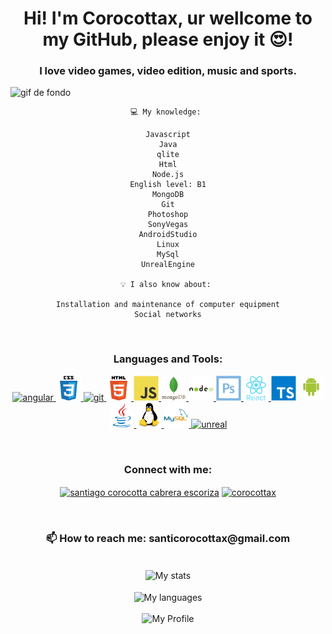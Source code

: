 <h1 align="center"> Hi! I'm Corocottax, ur wellcome to my GitHub, please enjoy it 😍!</h1>
<h3 align="center">I love video games, video edition, music and sports.</h3>

<img src="https://64.media.tumblr.com/61b42677879a0be38fb2779459b0f456/tumblr_nzv60uVwxB1uo5tbio1_1280.gifv" alt="gif de fondo">

<div align="center" style="list-style-type: none">

    💻 My knowledge: 

    Javascript
    Java
    qlite
    Html
    Node.js
    English level: B1
    MongoDB
    Git
    Photoshop
    SonyVegas
    AndroidStudio
    Linux
    MySql
    UnrealEngine

    💡 I also know about: 

    Installation and maintenance of computer equipment
    Social networks
    
</div>

</br>

<h3 align="center">Languages and Tools:</h3>
<p align="center"> 
    <a href="https://angular.io" target="_blank"> <img src="https://angular.io/assets/images/logos/angular/angular.svg" alt="angular" width="40" height="40"/> </a>
    <a href="https://www.w3schools.com/css/" target="_blank"> <img src="https://raw.githubusercontent.com/devicons/devicon/master/icons/css3/css3-original-wordmark.svg" alt="css3" width="40" height="40"/> </a>  
    <a href="https://git-scm.com/" target="_blank"> <img src="https://www.vectorlogo.zone/logos/git-scm/git-scm-icon.svg" alt="git" width="40" height="40"/> </a> 
    <a href="https://www.w3.org/html/" target="_blank"> <img src="https://raw.githubusercontent.com/devicons/devicon/master/icons/html5/html5-original-wordmark.svg" alt="html5" width="40" height="40"/> </a> 
    <a href="https://developer.mozilla.org/en-US/docs/Web/JavaScript" target="_blank"> <img src="https://raw.githubusercontent.com/devicons/devicon/master/icons/javascript/javascript-original.svg" alt="javascript" width="40" height="40"/> </a> 
    <a href="https://www.mongodb.com/" target="_blank"> <img src="https://raw.githubusercontent.com/devicons/devicon/master/icons/mongodb/mongodb-original-wordmark.svg" alt="mongodb" width="40" height="40"/> </a> 
    <a href="https://nodejs.org" target="_blank"> <img src="https://raw.githubusercontent.com/devicons/devicon/master/icons/nodejs/nodejs-original-wordmark.svg" alt="nodejs" width="40" height="40"/> </a> 
    <a href="https://www.photoshop.com/en" target="_blank"> <img src="https://raw.githubusercontent.com/devicons/devicon/master/icons/photoshop/photoshop-line.svg" alt="photoshop" width="40" height="40"/> </a> 
    <a href="https://reactjs.org/" target="_blank"> <img src="https://raw.githubusercontent.com/devicons/devicon/master/icons/react/react-original-wordmark.svg" alt="react" width="40" height="40"/> </a> 
    <a href="https://www.typescriptlang.org/" target="_blank"> <img src="https://raw.githubusercontent.com/devicons/devicon/master/icons/typescript/typescript-original.svg" alt="typescript" width="40" height="40"/></a>
    <a href="https://developer.android.com" target="_blank" rel="noreferrer"> <img src="https://raw.githubusercontent.com/devicons/devicon/master/icons/android/android-original-wordmark.svg" alt="android" width="40" height="40"/> </a> 
    <a href="https://www.java.com" target="_blank" rel="noreferrer"> <img src="https://raw.githubusercontent.com/devicons/devicon/master/icons/java/java-original.svg" alt="java" width="40" height="40"/> </a> 
    <a href="https://www.linux.org/" target="_blank" rel="noreferrer"> <img src="https://raw.githubusercontent.com/devicons/devicon/master/icons/linux/linux-original.svg" alt="linux" width="40" height="40"/> </a> 
    <a href="https://www.mysql.com/" target="_blank" rel="noreferrer"> <img src="https://raw.githubusercontent.com/devicons/devicon/master/icons/mysql/mysql-original-wordmark.svg" alt="mysql" width="40" height="40"/> </a> 
    <a href="https://unrealengine.com/" target="_blank" rel="noreferrer"> <img src="https://raw.githubusercontent.com/kenangundogan/fontisto/036b7eca71aab1bef8e6a0518f7329f13ed62f6b/icons/svg/brand/unreal-engine.svg" alt="unreal" width="40" height="40"/> </a>
</p>

</br>

<h3 align="center">Connect with me:</h3>
<p align="center">
<a href="https://linkedin.com/in/santiago corocotta cabrera escoriza" target="blank"><img align="center" src="https://raw.githubusercontent.com/rahuldkjain/github-profile-readme-generator/master/src/images/icons/Social/linked-in-alt.svg" alt="santiago corocotta cabrera escoriza" height="30" width="40" /></a>
<a href="https://instagram.com/corocottax" target="blank"><img align="center" src="https://raw.githubusercontent.com/rahuldkjain/github-profile-readme-generator/master/src/images/icons/Social/instagram.svg" alt="corocottax" height="30" width="40" /></a>
</p>

</br>

<h3 align="center"> 📫 How to reach me: santicorocottax@gmail.com </h3>

</br>

<div align="center"> 
    <img align="center" src="https://github-readme-stats.vercel.app/api?username=Corocottax&show_icons=true&hide_border=true" alt="My stats" />
</div>

</br>

<div align="center"> 
    <img align="center" src="https://github-readme-stats.vercel.app/api/top-langs?username=Corocottax&show_icons=true&locale=en&layout=compact" alt="My languages" />
</div>

</br>

<div align="center">
  <img src="https://komarev.com/ghpvc/?username=Corocottax&label=Profile%20views&color=0e75b6&style=flat" alt="My Profile" />
</div>

